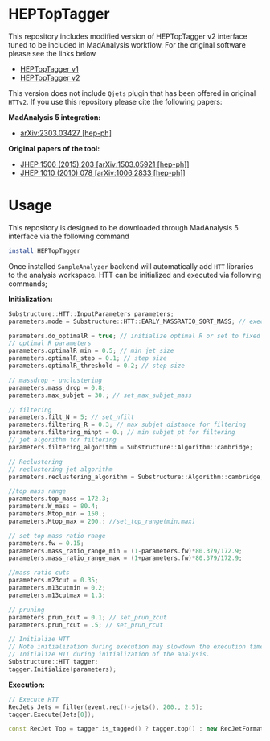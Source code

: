 # HEPTopTagger
This repository includes modified version of HEPTopTagger v2 interface tuned to be included in MadAnalysis workflow.
For the original software please see the links below
 * [HEPTopTagger v1](https://www.ippp.dur.ac.uk/~mspannow/HEPTopTagger.html)
 * [HEPTopTagger v2](https://www.thphys.uni-heidelberg.de/~plehn/index.php?show=heptoptagger&visible=tools)

This version does not include `Qjets` plugin that has been offered in original `HTTv2`. If you use this repository 
please cite the following papers:

**MadAnalysis 5 integration:**
* [arXiv:2303.03427 [hep-ph]](https://arxiv.org/abs/2303.03427)

**Original papers of the tool:**
* [JHEP 1506 (2015) 203 [arXiv:1503.05921 [hep-ph]]](https://arxiv.org/abs/1503.05921)
* [JHEP 1010 (2010) 078 [arXiv:1006.2833 [hep-ph]]](https://arxiv.org/abs/1006.2833)

# Usage

This repository is designed to be downloaded through MadAnalysis 5 interface via the following command
```bash
install HEPTopTagger
```
Once installed `SampleAnalyzer` backend will automatically add `HTT` libraries to the analysis workspace. 
HTT can be initialized and executed via following commands;

**Initialization:**
```c++
Substructure::HTT::InputParameters parameters;
parameters.mode = Substructure::HTT::EARLY_MASSRATIO_SORT_MASS; // execution mode

parameters.do_optimalR = true; // initialize optimal R or set to fixed R
// optimal R parameters
parameters.optimalR_min = 0.5; // min jet size
parameters.optimalR_step = 0.1; // step size
parameters.optimalR_threshold = 0.2; // step size

// massdrop - unclustering
parameters.mass_drop = 0.8;
parameters.max_subjet = 30.; // set_max_subjet_mass

// filtering
parameters.filt_N = 5; // set_nfilt
parameters.filtering_R = 0.3; // max subjet distance for filtering
parameters.filtering_minpt = 0.; // min subjet pt for filtering
// jet algorithm for filtering
parameters.filtering_algorithm = Substructure::Algorithm::cambridge;

// Reclustering
// reclustering jet algorithm
parameters.reclustering_algorithm = Substructure::Algorithm::cambridge;

//top mass range
parameters.top_mass = 172.3;
parameters.W_mass = 80.4;
parameters.Mtop_min = 150.;
parameters.Mtop_max = 200.; //set_top_range(min,max)

// set top mass ratio range
parameters.fw = 0.15;
parameters.mass_ratio_range_min = (1-parameters.fw)*80.379/172.9;
parameters.mass_ratio_range_max = (1+parameters.fw)*80.379/172.9;

//mass ratio cuts
parameters.m23cut = 0.35;
parameters.m13cutmin = 0.2;
parameters.m13cutmax = 1.3;

// pruning
parameters.prun_zcut = 0.1; // set_prun_zcut
parameters.prun_rcut = .5; // set_prun_rcut

// Initialize HTT 
// Note initialization during execution may slowdown the execution time. For the best performance 
// Initialize HTT during initialization of the analysis.
Substructure::HTT tagger;
tagger.Initialize(parameters);
```

**Execution:**
```c++
// Execute HTT
RecJets Jets = filter(event.rec()->jets(), 200., 2.5);
tagger.Execute(Jets[0]);

const RecJet Top = tagger.is_tagged() ? tagger.top() : new RecJetFormat();
```
